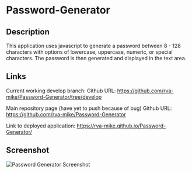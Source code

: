 # Password-Generator

## Description
This application uses javascript to generate a password between 8 - 128 characters with options of lowercase, uppercase, numeric, or special characters. The password is then generated and displayed in the text area. 

## Links

Current working develop branch:
Github URL: https://github.com/rva-mike/Password-Generator/tree/develop

Main repository page (have yet to push because of bug)
Github URL: https://github.com/rva-mike/Password-Generator

Link to deployed application:
https://rva-mike.github.io/Password-Generator/

## Screenshot
![Password Generator Screenshot](https://user-images.githubusercontent.com/105617274/173972969-6d1e5ba8-9556-4e66-b09e-c1661962b307.png)
